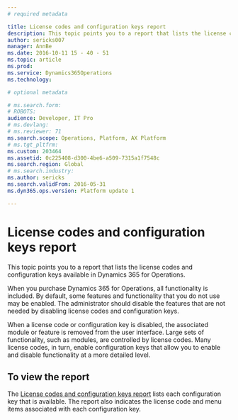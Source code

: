 ```yaml
---
# required metadata

title: License codes and configuration keys report
description: This topic points you to a report that lists the license codes and configuration keys available in Dynamics 365 for Operations.
author: sericks007
manager: AnnBe
ms.date: 2016-10-11 15 - 40 - 51
ms.topic: article
ms.prod: 
ms.service: Dynamics365Operations
ms.technology: 

# optional metadata

# ms.search.form: 
# ROBOTS: 
audience: Developer, IT Pro
# ms.devlang: 
# ms.reviewer: 71
ms.search.scope: Operations, Platform, AX Platform
# ms.tgt_pltfrm: 
ms.custom: 203464
ms.assetid: 0c225408-d300-4be6-a509-7315a1f7548c
ms.search.region: Global
# ms.search.industry: 
ms.author: sericks
ms.search.validFrom: 2016-05-31
ms.dyn365.ops.version: Platform update 1

---
```


# License codes and configuration keys report

This topic points you to a report that lists the license codes and configuration keys available in Dynamics 365 for Operations.

When you purchase Dynamics 365 for Operations, all functionality is included. By default, some features and functionality that you do not use may be enabled. The administrator should disable the features that are not needed by disabling license codes and configuration keys.

When a license code or configuration key is disabled, the associated module or feature is removed from the user interface. Large sets of functionality, such as modules, are controlled by license codes. Many license codes, in turn, enable configuration keys that allow you to enable and disable functionality at a more detailed level.

## To view the report
The [License codes and configuration keys report](https://mbs.microsoft.com/customersource/northamerica/AX/downloads/reports/axtechrefrep) lists each configuration key that is available. The report also indicates the license code and menu items associated with each configuration key.

